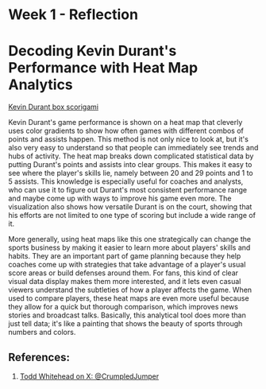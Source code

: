 # Week 1 - Reflection

# Decoding Kevin Durant's Performance with Heat Map Analytics

[Kevin Durant box scorigami](https://pbs.twimg.com/media/GCadJNTaoAAJlyO?format=jpg&name=4096x4096)

Kevin Durant's game performance is shown on a heat map that cleverly uses color gradients to show how often games with different combos of points and assists happen. This method is not only nice to look at, but it's also very easy to understand so that people can immediately see trends and hubs of activity. The heat map breaks down complicated statistical data by putting Durant's points and assists into clear groups. This makes it easy to see where the player's skills lie, namely between 20 and 29 points and 1 to 5 assists. This knowledge is especially useful for coaches and analysts, who can use it to figure out Durant's most consistent performance range and maybe come up with ways to improve his game even more. The visualization also shows how versatile Durant is on the court, showing that his efforts are not limited to one type of scoring but include a wide range of it.

More generally, using heat maps like this one strategically can change the sports business by making it easier to learn more about players' skills and habits. They are an important part of game planning because they help coaches come up with strategies that take advantage of a player's usual score areas or build defenses around them. For fans, this kind of clear visual data display makes them more interested, and it lets even casual viewers understand the subtleties of how a player affects the game. When used to compare players, these heat maps are even more useful because they allow for a quick but thorough comparison, which improves news stories and broadcast talks. Basically, this analytical tool does more than just tell data; it's like a painting that shows the beauty of sports through numbers and colors.

## References:
1. [Todd Whitehead on X: @CrumpledJumper](https://x.com/CrumpledJumper/status/1740251518840996135?s=20)
